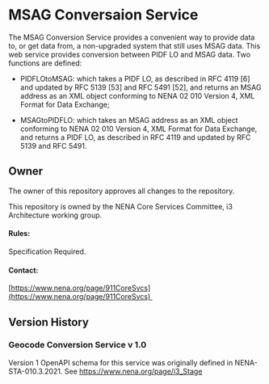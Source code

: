 # MSAG Conversaion Service

The MSAG Conversion Service provides a convenient way to provide data to, or get data from, a non-upgraded system that still uses MSAG data. This web service provides conversion between PIDF LO and MSAG data. Two functions are defined:

* PIDFLOtoMSAG: which takes a PIDF LO, as described in RFC 4119 [6] and updated by RFC 5139 [53] and RFC 5491 [52], and returns an MSAG address as an XML object conforming to NENA 02 010 Version 4, XML Format for Data Exchange;

* MSAGtoPIDFLO: which takes an MSAG address as an XML object conforming to NENA 02 010 Version 4, XML Format for Data Exchange, and returns a PIDF LO, as described in RFC 4119 and updated by RFC 5139 and RFC 5491.


## Owner

The owner of this repository approves all changes to the repository. 

This repository is owned by the NENA Core Services Committee, i3 Architecture working group.

#### Rules:

Specification Required. 

#### Contact:

[https://www.nena.org/page/911CoreSvcs](https://www.nena.org/page/911CoreSvcs) 

## Version History

### Geocode Conversion Service v 1.0

Version 1 OpenAPI schema for this service was originally defined in NENA-STA-010.3.2021. See https://www.nena.org/page/i3_Stage
